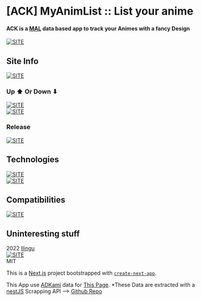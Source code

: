 # [ACK] MyAnimList :: List your anime

#### **ACK is a [MAL](https://myanimelist.net/) data based app to track your Animes with a fancy Design**

[![SITE](https://forthebadge.com/images/badges/check-it-out.svg)](https://ack.vercel.app)

## Site Info

[![SITE](https://img.shields.io/maintenance/yes/2022?style=for-the-badge)](https://ack.vercel.app)

### Up ⬆ Or Down ⬇

[![SITE](https://img.shields.io/website-up-down-green-red/https/ack.vercel.app.svg?style=for-the-badge)](https://ack.vercel.app/)  
[![SITE](https://therealsujitk-vercel-badge.vercel.app/?app=ack)](https://vercel.com/)

### Release

[![SITE](https://img.shields.io/badge/ACK%20release-rc%207-blue?style=for-the-badge)](https://ack.vercel.app/)

## Technologies

[![SITE](https://img.shields.io/badge/dependencies-up%20to%20date-green?style=for-the-badge)](https://www.npmjs.com/)  
[![SITE](https://img.shields.io/static/v1?label=MADE%20WITH&message=REACT&color=61DBFB&style=for-the-badge)](https://reactjs.org/)

## Compatibilities

[![SITE](https://img.shields.io/static/v1?label=Compatibility%20With&message=ALL&color=C13B3A&style=for-the-badge)](https://ack.vercel.app/)

## Uninteresting stuff

2022 [Ilingu](https://github.com/Ilingu)  
[![SITE](https://img.shields.io/badge/Licence-MIT-yellow)](https://github.com/Ilingu/ack_v2/blob/main/LICENSE)  
MIT

This is a [Next.js](https://nextjs.org/) project bootstrapped with [`create-next-app`](https://github.com/vercel/next.js/tree/canary/packages/create-next-app).

This App use [ADKami](https://www.adkami.com/) data for [This Page](https://ack.vercel.app/anime/season/last-released-episodes). \*These Data are extracted with a [nestJS](https://nestjs.com/) Scrapping API --> [Github Repo](https://github.com/Ilingu/adkami-scrapping-api)
